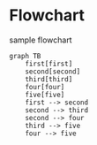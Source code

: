 # Flowchart

sample flowchart

```mermaid
graph TB
    first[first]
    second[second]
    third[third]
    four[four]
    five[five]
    first --> second
    second --> third
    second --> four
    third --> five
    four --> five
```
